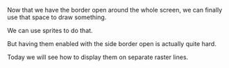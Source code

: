 Now that we have the border open around the whole screen, we can finally use that space to draw something.

We can use sprites to do that.

But having them enabled with the side border open is actually quite hard.

Today we will see how to display them on separate raster lines.